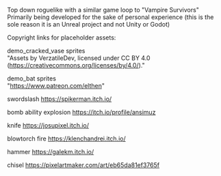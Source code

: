 Top down roguelike with a similar game loop to "Vampire Survivors" 
Primarily being developed for the sake of personal experience (this is the sole reason it is an Unreal project and not Unity or Godot)

Copyright links for placeholder assets:

demo_cracked_vase sprites  
"Assets by VerzatileDev, licensed under CC BY 4.0 (https://creativecommons.org/licenses/by/4.0/)."

demo_bat sprites  
"https://www.patreon.com/elthen"

swordslash
https://spikerman.itch.io/

bomb ability explosion
https://itch.io/profile/ansimuz

knife
https://josupixel.itch.io/

blowtorch fire
https://klenchandrei.itch.io/

hammer
https://galekm.itch.io/

chisel
https://pixelartmaker.com/art/eb65da81ef3765f